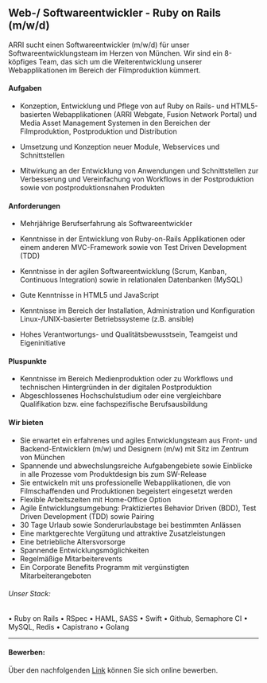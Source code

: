 ## Web-/ Softwareentwickler - Ruby on Rails (m/w/d)

ARRI sucht einen Softwareentwickler (m/w/d) für unser Softwareentwicklungsteam im Herzen von München. Wir sind ein 8-köpfiges Team, das sich um die Weiterentwicklung unserer Webapplikationen im Bereich der Filmproduktion kümmert.

#### Aufgaben
- Konzeption, Entwicklung und Pflege von auf Ruby on Rails- und HTML5-basierten Webapplikationen (ARRI Webgate, Fusion Network Portal) und Media Asset Management Systemen in den Bereichen der Filmproduktion, Postproduktion und Distribution

- Umsetzung und Konzeption neuer Module, Webservices und Schnittstellen

- Mitwirkung an der Entwicklung von Anwendungen und Schnittstellen zur Verbesserung und Vereinfachung von Workflows in der Postproduktion sowie von postproduktionsnahen Produkten

#### Anforderungen
- Mehrjährige Berufserfahrung als Softwareentwickler

- Kenntnisse in der Entwicklung von Ruby-on-Rails Applikationen oder einem anderen MVC-Framework sowie von Test Driven Development (TDD)

- Kenntnisse in der agilen Softwareentwicklung (Scrum, Kanban, Continuous Integration) sowie in relationalen Datenbanken (MySQL)

- Gute Kenntnisse in HTML5 und JavaScript

- Kenntnisse im Bereich der Installation, Administration und Konfiguration Linux-/UNIX-basierter Betriebssysteme (z.B. ansible)

- Hohes Verantwortungs- und Qualitätsbewusstsein, Teamgeist und Eigeninitiative

#### Pluspunkte
- Kenntnisse im Bereich Medienproduktion oder zu Workflows und technischen Hintergründen in der digitalen Postproduktion 
- Abgeschlossenes Hochschulstudium oder eine vergleichbare Qualifikation bzw. eine fachspezifische Berufsausbildung


#### Wir bieten 
- Sie erwartet ein erfahrenes und agiles Entwicklungsteam aus Front- und Backend-Entwicklern (m/w) und Designern (m/w) mit Sitz im Zentrum von München
- Spannende und abwechslungsreiche Aufgabengebiete sowie Einblicke in alle Prozesse vom Produktdesign bis zum SW-Release
- Sie entwickeln mit uns professionelle Webapplikationen, die von Filmschaffenden und Produktionen begeistert eingesetzt werden
- Flexible Arbeitszeiten mit Home-Office Option
- Agile Entwicklungsumgebung: Praktiziertes Behavior Driven (BDD), Test Driven Development (TDD) sowie Pairing
- 30 Tage Urlaub sowie Sonderurlaubstage bei bestimmten Anlässen
- Eine marktgerechte Vergütung und attraktive Zusatzleistungen
- Eine betriebliche Altersvorsorge
- Spannende Entwicklungsmöglichkeiten
- Regelmäßige Mitarbeiterevents
- Ein Corporate Benefits Programm mit vergünstigten Mitarbeiterangeboten


###### Unser Stack:
•	Ruby on Rails
•	RSpec
•	HAML, SASS
•	Swift
•	Github, Semaphore CI
•	MySQL, Redis
•	Capistrano
•	Golang


---

#### Bewerben:
Über den nachfolgenden [Link](https://www.arri.com/en/company/careers/current-vacancies/arri-stellenausschreibung?jobId=10491)  können Sie sich online bewerben.
